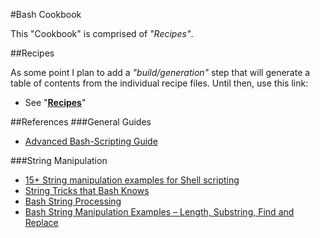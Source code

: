 #Bash Cookbook 

This "Cookbook" is comprised of _"Recipes"_.  

##Recipes

As some point I plan to add a _"build/generation"_ step that will generate a table of contents from the individual recipe files. Until then, use this link:  

- See "[**Recipes**](recipes)"

##References
###General Guides
- [Advanced Bash-Scripting Guide](http://tldp.org/LDP/abs/html/)

###String Manipulation
- [15+ String manipulation examples for Shell scripting](http://www.linuxnix.com/linuxunix-shell-scripting-10-string-manapluation-examples/)
- [String Tricks that Bash Knows](http://spin.atomicobject.com/2014/02/16/bash-string-maniuplation/)
- [Bash String Processing](http://www-rohan.sdsu.edu/~aty/bibliog/latex/debian/bash.html)
- [Bash String Manipulation Examples – Length, Substring, Find and Replace](http://www.thegeekstuff.com/2010/07/bash-string-manipulation/)
